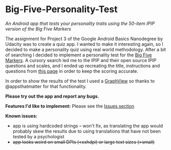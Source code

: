 # Big-Five-Personality-Test
_An Android app that tests your personality traits using the 50-item IPIP version of the Big Five Markers_

The assignment for Project 3 of the Google Android Basics Nanodegree by Udacity was to create a quiz app. I wanted to 
make it interesting again, so I decided to make a personality quiz using real world methodology. After a bit of searching
I decided to implement a personality test for the [Big Five Markers](https://en.wikipedia.org/wiki/Big_Five_personality_traits). 
A cursory search led me to the IPIP and their open source IPIP questions and scales, and I ended up recreating the title, 
instructions and questions from [this page](http://ipip.ori.org/New_IPIP-50-item-scale.htm) in order to keep the scoring accurate.

In order to show the results of the test I used a [GraphView](https://github.com/appsthatmatter/GraphView) so thanks to @appsthatmatter
for that functionality. 

**Please try out the app and report any bugs.**

**Features I'd like to implement:** Please see the [Issues section](https://github.com/adriantache/Big-Five-Personality-Test/issues)

**Known issues:**
* app is using hardcoded strings – won't fix, as translating the app would probably skew the results due to using translations that
have not been tested by a psychologist
* ~~app looks weird on small DPIs (<xxhdpi) or large text sizes (>small)~~
